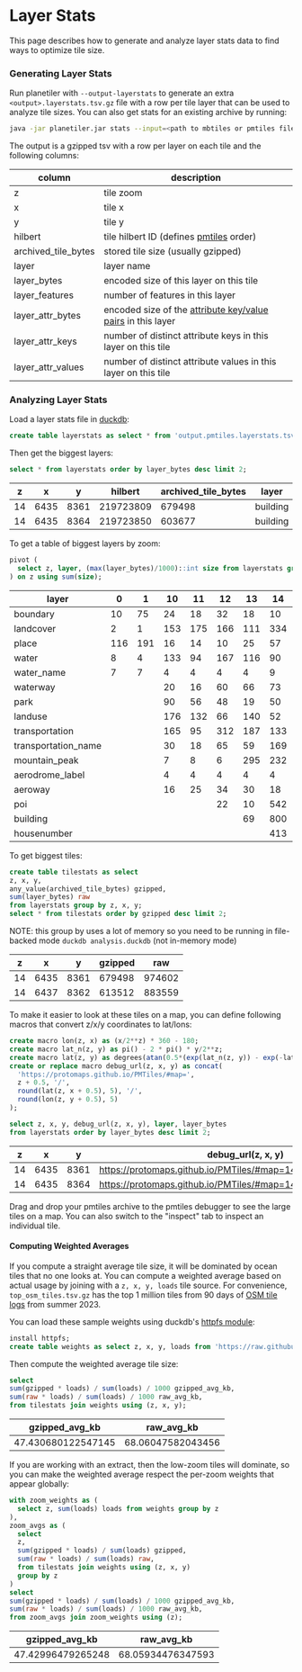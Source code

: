 Layer Stats
===========

This page describes how to generate and analyze layer stats data to find ways to optimize tile size.

### Generating Layer Stats

Run planetiler with `--output-layerstats` to generate an extra `<output>.layerstats.tsv.gz` file with a row per
tile layer that can be used to analyze tile sizes. You can also
get stats for an existing archive by
running:

```bash
java -jar planetiler.jar stats --input=<path to mbtiles or pmtiles file> --output=layerstats.tsv.gz
```

The output is a gzipped tsv with a row per layer on each tile and the following columns:

|       column        |                                                                   description                                                                   |
|---------------------|-------------------------------------------------------------------------------------------------------------------------------------------------|
| z                   | tile zoom                                                                                                                                       |
| x                   | tile x                                                                                                                                          |
| y                   | tile y                                                                                                                                          |
| hilbert             | tile hilbert ID (defines [pmtiles](https://protomaps.com/docs/pmtiles) order)                                                                   |
| archived_tile_bytes | stored tile size (usually gzipped)                                                                                                              |
| layer               | layer name                                                                                                                                      |
| layer_bytes         | encoded size of this layer on this tile                                                                                                         |
| layer_features      | number of features in this layer                                                                                                                |
| layer_attr_bytes    | encoded size of the [attribute key/value pairs](https://github.com/mapbox/vector-tile-spec/tree/master/2.1#44-feature-attributes) in this layer |
| layer_attr_keys     | number of distinct attribute keys in this layer on this tile                                                                                    |
| layer_attr_values   | number of distinct attribute values in this layer on this tile                                                                                  |

### Analyzing Layer Stats

Load a layer stats file in [duckdb](https://duckdb.org/):

```sql
create table layerstats as select * from 'output.pmtiles.layerstats.tsv.gz';
```

Then get the biggest layers:

```sql
select * from layerstats order by layer_bytes desc limit 2;
```

| z  |  x   |  y   |  hilbert  | archived_tile_bytes |  layer   | layer_bytes | layer_features | layer_attr_bytes | layer_attr_keys | layer_attr_values |
|----|------|------|-----------|---------------------|----------|-------------|----------------|------------------|-----------------|-------------------|
| 14 | 6435 | 8361 | 219723809 | 679498              | building | 799971      | 18             | 68               | 2               | 19                |
| 14 | 6435 | 8364 | 219723850 | 603677              | building | 693563      | 18             | 75               | 3               | 19                |

To get a table of biggest layers by zoom:

```sql
pivot (
  select z, layer, (max(layer_bytes)/1000)::int size from layerstats group by z, layer order by z asc
) on z using sum(size);
```

|        layer        |  0  |  1  | 10  | 11  | 12  | 13  | 14  |  2  |  3  |  4  |  5  | 6  |  7  |  8  |  9  |
|---------------------|-----|-----|-----|-----|-----|-----|-----|-----|-----|-----|-----|----|-----|-----|-----|
| boundary            | 10  | 75  | 24  | 18  | 32  | 18  | 10  | 85  | 53  | 44  | 25  | 18 | 15  | 15  | 29  |
| landcover           | 2   | 1   | 153 | 175 | 166 | 111 | 334 | 8   | 5   | 3   | 31  | 18 | 273 | 333 | 235 |
| place               | 116 | 191 | 16  | 14  | 10  | 25  | 57  | 236 | 154 | 123 | 58  | 30 | 21  | 15  | 14  |
| water               | 8   | 4   | 133 | 94  | 167 | 116 | 90  | 11  | 9   | 15  | 13  | 89 | 114 | 126 | 109 |
| water_name          | 7   | 7   | 4   | 4   | 4   | 4   | 9   | 7   | 6   | 4   | 3   | 3  | 3   | 3   | 4   |
| waterway            |     |     | 20  | 16  | 60  | 66  | 73  |     | 1   | 4   | 2   | 18 | 13  | 10  | 28  |
| park                |     |     | 90  | 56  | 48  | 19  | 50  |     |     | 53  | 135 | 89 | 75  | 68  | 82  |
| landuse             |     |     | 176 | 132 | 66  | 140 | 52  |     |     | 3   | 2   | 33 | 67  | 95  | 107 |
| transportation      |     |     | 165 | 95  | 312 | 187 | 133 |     |     | 60  | 103 | 61 | 126 | 287 | 284 |
| transportation_name |     |     | 30  | 18  | 65  | 59  | 169 |     |     |     |     | 32 | 20  | 18  | 13  |
| mountain_peak       |     |     | 7   | 8   | 6   | 295 | 232 |     |     |     |     |    | 8   | 7   | 9   |
| aerodrome_label     |     |     | 4   | 4   | 4   | 4   | 4   |     |     |     |     |    |     | 4   | 4   |
| aeroway             |     |     | 16  | 25  | 34  | 30  | 18  |     |     |     |     |    |     |     |     |
| poi                 |     |     |     |     | 22  | 10  | 542 |     |     |     |     |    |     |     |     |
| building            |     |     |     |     |     | 69  | 800 |     |     |     |     |    |     |     |     |
| housenumber         |     |     |     |     |     |     | 413 |     |     |     |     |    |     |     |     |

To get biggest tiles:

```sql
create table tilestats as select
z, x, y,
any_value(archived_tile_bytes) gzipped,
sum(layer_bytes) raw
from layerstats group by z, x, y;
select * from tilestats order by gzipped desc limit 2;
```

NOTE: this group by uses a lot of memory so you need to be running in file-backed
mode `duckdb analysis.duckdb` (not in-memory mode)

| z  |  x   |  y   | gzipped |  raw   |
|----|------|------|---------|--------|
| 14 | 6435 | 8361 | 679498  | 974602 |
| 14 | 6437 | 8362 | 613512  | 883559 |

To make it easier to look at these tiles on a map, you can define following macros that convert z/x/y coordinates to
lat/lons:

```sql
create macro lon(z, x) as (x/2**z) * 360 - 180;
create macro lat_n(z, y) as pi() - 2 * pi() * y/2**z;
create macro lat(z, y) as degrees(atan(0.5*(exp(lat_n(z, y)) - exp(-lat_n(z, y)))));
create or replace macro debug_url(z, x, y) as concat(
  'https://protomaps.github.io/PMTiles/#map=',
  z + 0.5, '/',
  round(lat(z, x + 0.5), 5), '/',
  round(lon(z, y + 0.5), 5)
);

select z, x, y, debug_url(z, x, y), layer, layer_bytes
from layerstats order by layer_bytes desc limit 2;
```

| z  |  x   |  y   |                       debug_url(z, x, y)                       |  layer   | layer_bytes |
|----|------|------|----------------------------------------------------------------|----------|-------------|
| 14 | 6435 | 8361 | https://protomaps.github.io/PMTiles/#map=14.5/35.96912/3.72437 | building | 799971      |
| 14 | 6435 | 8364 | https://protomaps.github.io/PMTiles/#map=14.5/35.96912/3.79028 | building | 693563      |

Drag and drop your pmtiles archive to the pmtiles debugger to see the large tiles on a map. You can also switch to the
"inspect" tab to inspect an individual tile.

#### Computing Weighted Averages

If you compute a straight average tile size, it will be dominated by ocean tiles that no one looks at. You can compute a
weighted average based on actual usage by joining with a `z, x, y, loads` tile source. For
convenience, `top_osm_tiles.tsv.gz` has the top 1 million tiles from 90 days
of [OSM tile logs](https://planet.openstreetmap.org/tile_logs/) from summer 2023.

You can load these sample weights using duckdb's [httpfs module](https://duckdb.org/docs/extensions/httpfs.html):

```sql
install httpfs;
create table weights as select z, x, y, loads from 'https://raw.githubusercontent.com/onthegomap/planetiler/main/layerstats/top_osm_tiles.tsv.gz';
```

Then compute the weighted average tile size:

```sql
select
sum(gzipped * loads) / sum(loads) / 1000 gzipped_avg_kb,
sum(raw * loads) / sum(loads) / 1000 raw_avg_kb,
from tilestats join weights using (z, x, y);
```

|   gzipped_avg_kb   |    raw_avg_kb     |
|--------------------|-------------------|
| 47.430680122547145 | 68.06047582043456 |

If you are working with an extract, then the low-zoom tiles will dominate, so you can make the weighted average respect
the per-zoom weights that appear globally:

```sql
with zoom_weights as (
  select z, sum(loads) loads from weights group by z
),
zoom_avgs as (
  select
  z,
  sum(gzipped * loads) / sum(loads) gzipped,
  sum(raw * loads) / sum(loads) raw,
  from tilestats join weights using (z, x, y)
  group by z
)
select
sum(gzipped * loads) / sum(loads) / 1000 gzipped_avg_kb,
sum(raw * loads) / sum(loads) / 1000 raw_avg_kb,
from zoom_avgs join zoom_weights using (z);
```

|  gzipped_avg_kb   |    raw_avg_kb     |
|-------------------|-------------------|
| 47.42996479265248 | 68.05934476347593 |


